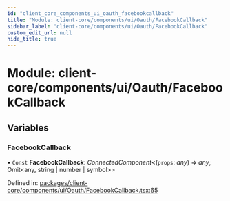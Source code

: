 ```yaml
---
id: "client_core_components_ui_oauth_facebookcallback"
title: "Module: client-core/components/ui/Oauth/FacebookCallback"
sidebar_label: "client-core/components/ui/Oauth/FacebookCallback"
custom_edit_url: null
hide_title: true
---
```


# Module: client-core/components/ui/Oauth/FacebookCallback

## Variables

### FacebookCallback

• `Const` **FacebookCallback**: *ConnectedComponent*<(`props`: *any*) => *any*, Omit<any, string \| number \| symbol\>\>

Defined in: [packages/client-core/components/ui/Oauth/FacebookCallback.tsx:65](https://github.com/xr3ngine/xr3ngine/blob/9d253dc38/packages/client-core/components/ui/Oauth/FacebookCallback.tsx#L65)
